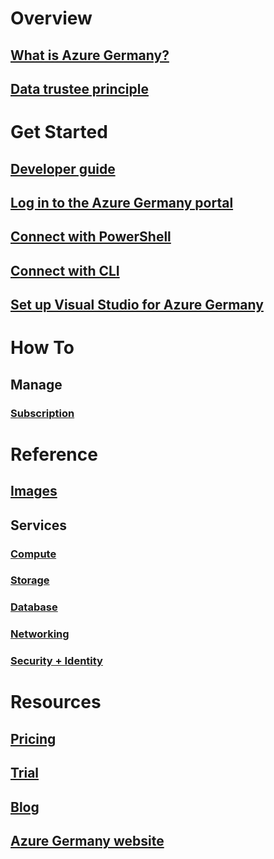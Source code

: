 
# Overview
## [What is Azure Germany?](germany-welcome.md)
## [Data trustee principle](germany-overview-data-trustee.md)

# Get Started
## [Developer guide](germany-developer-guide.md)
## [Log in to the Azure Germany portal](germany-get-started-connect-with-portal.md)
## [Connect with PowerShell](germany-get-started-connect-with-ps.md)
## [Connect with CLI](germany-get-started-connect-with-cli.md)
## [Set up Visual Studio for Azure Germany](germany-get-started-connect-with-vs.md)

# How To
## Manage
### [Subscription](germany-manage-subscriptions.md)


# Reference
## [Images](germany-image-gallery.md)

## Services
### [Compute](germany-services-compute.md)
### [Storage](germany-services-storage.md)
### [Database](germany-services-database.md)
### [Networking](germany-services-networking.md)
### [Security + Identity](germany-services-securityandidentity.md)

# Resources
## [Pricing](https://azure.microsoft.com/pricing/)
## [Trial](https://azure.microsoft.com/free/germany)
## [Blog](https://blogs.msdn.microsoft.com/azuregermany/)
## [Azure Germany website](https://azure.microsoft.com/overview/clouds/germany/)
